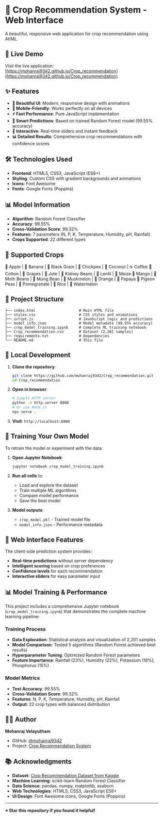 # 🌾 Crop Recommendation System - Web Interface

A beautiful, responsive web application for crop recommendation using AI/ML.

## 🚀 Live Demo

Visit the live application: [https://mohanraj9342.github.io/Crop_recommendation](https://mohanraj9342.github.io/Crop_recommendation)

## ✨ Features

- **🎨 Beautiful UI**: Modern, responsive design with animations
- **📱 Mobile-Friendly**: Works perfectly on all devices
- **⚡ Fast Performance**: Pure JavaScript implementation
- **🧠 Smart Predictions**: Based on trained Random Forest model (99.55% accuracy)
- **🎯 Interactive**: Real-time sliders and instant feedback
- **📊 Detailed Results**: Comprehensive crop recommendations with confidence scores

## 🛠️ Technologies Used

- **Frontend**: HTML5, CSS3, JavaScript (ES6+)
- **Styling**: Custom CSS with gradient backgrounds and animations
- **Icons**: Font Awesome
- **Fonts**: Google Fonts (Poppins)

## 📊 Model Information

- **Algorithm**: Random Forest Classifier
- **Accuracy**: 99.55%
- **Cross-Validation Score**: 99.32%
- **Features**: 7 parameters (N, P, K, Temperature, Humidity, pH, Rainfall)
- **Crops Supported**: 22 different types

## 🎯 Supported Crops

🍎 Apple | 🍌 Banana | 🫘 Black Gram | 🫛 Chickpea | 🥥 Coconut | ☕ Coffee
🌸 Cotton | 🍇 Grapes | 🌾 Jute | 🫘 Kidney Beans | 🫛 Lentil | 🌽 Maize
🥭 Mango | 🫘 Moth Beans | 🫛 Mung Bean | 🍈 Muskmelon | 🍊 Orange | 🥭 Papaya
🫛 Pigeon Peas | 🫱 Pomegranate | 🍚 Rice | 🍉 Watermelon

## 📁 Project Structure

```
├── index.html                    # Main HTML file
├── styles.css                    # CSS styles and animations
├── script.js                     # JavaScript logic and predictions
├── model_info.json               # Model metadata (99.55% accuracy)
├── crop_model_training.ipynb     # Complete ML training notebook
├── Crop_recommendation.csv       # Dataset (2,201 samples)
├── requirements.txt              # Dependencies
└── README.md                     # This file
```

## 🔧 Local Development

1. **Clone the repository**:
   ```bash
   git clone https://github.com/mohanraj9342/Crop_recommendation.git
   cd Crop_recommendation
   ```

2. **Open in browser**:
   ```bash
   # Simple HTTP server
   python -m http.server 8000
   # Or use Node.js
   npx serve .
   ```

3. **Visit**: `http://localhost:8000`

## 🔬 Training Your Own Model

To retrain the model or experiment with the data:

1. **Open Jupyter Notebook**:
   ```bash
   jupyter notebook crop_model_training.ipynb
   ```

2. **Run all cells** to:
   - Load and explore the dataset
   - Train multiple ML algorithms
   - Compare model performance
   - Save the best model

3. **Model outputs**:
   - `crop_model.pkl` - Trained model file
   - `model_info.json` - Performance metadata

## 🎨 Web Interface Features

The client-side prediction system provides:
- **Real-time predictions** without server dependency
- **Intelligent scoring** based on crop preferences
- **Confidence levels** for each recommendation
- **Interactive sliders** for easy parameter input

## 📊 Model Training & Performance

This project includes a comprehensive Jupyter notebook (`crop_model_training.ipynb`) that demonstrates the complete machine learning pipeline:

### Training Process
- **Data Exploration**: Statistical analysis and visualization of 2,201 samples
- **Model Comparison**: Tested 5 algorithms (Random Forest achieved best results)
- **Hyperparameter Tuning**: Optimized Random Forest parameters
- **Feature Importance**: Rainfall (23%), Humidity (22%), Potassium (18%), Phosphorus (15%)

### Model Metrics
- **Test Accuracy**: 99.55%
- **Cross-Validation Score**: 99.32%
- **Features**: N, P, K, Temperature, Humidity, pH, Rainfall
- **Output**: 22 crop types with balanced distribution

## 👨‍💻 Author

**Mohanraj Velayutham**
- GitHub: [@mohanraj9342](https://github.com/mohanraj9342)
- Project: [Crop Recommendation System](https://github.com/mohanraj9342/Crop_recommendation)

## 📚 Acknowledgments

- **Dataset**: [Crop Recommendation Dataset from Kaggle](https://www.kaggle.com/datasets/atharvaingle/crop-recommendation-dataset)
- **Machine Learning**: scikit-learn Random Forest Classifier
- **Data Science**: pandas, numpy, matplotlib, seaborn
- **Web Technologies**: HTML5, CSS3, JavaScript ES6+
- **UI Design**: Font Awesome icons, Google Fonts (Poppins)

---

**⭐ Star this repository if you found it helpful!**